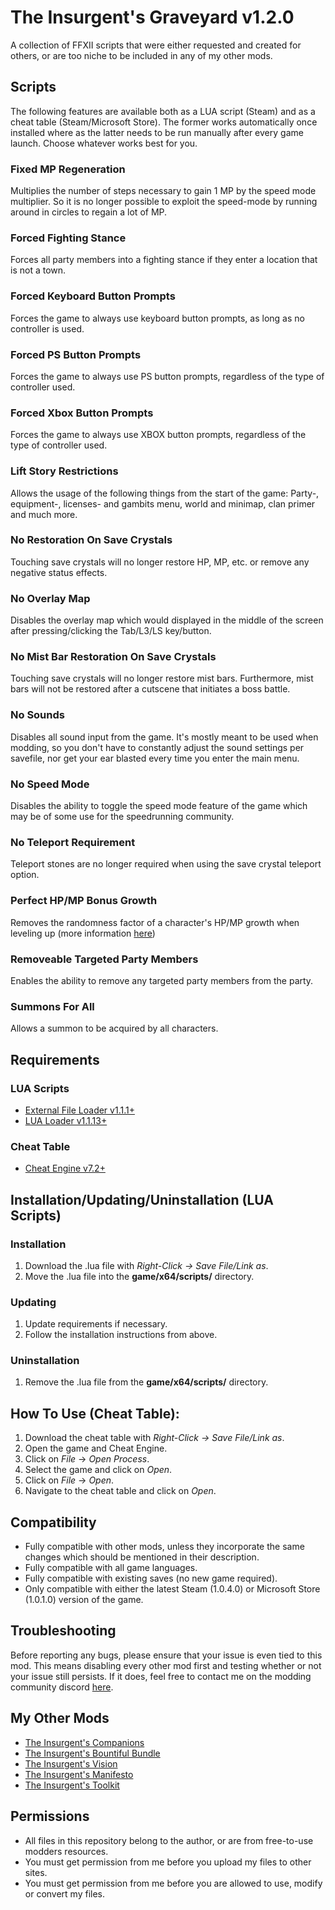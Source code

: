 # The Insurgent's Graveyard v1.2.0
A collection of FFXII scripts that were either requested and created for others, or are too niche to be included in any of my other mods.

## Scripts
The following features are available both as a LUA script (Steam) and as a cheat table (Steam/Microsoft Store). The former works automatically once installed where as the latter needs to be run manually after every game launch. Choose whatever works best for you.

### Fixed MP Regeneration
Multiplies the number of steps necessary to gain 1 MP by the speed mode multiplier. So it is no longer possible to exploit the speed-mode by running around in circles to regain a lot of MP.

### Forced Fighting Stance
Forces all party members into a fighting stance if they enter a location that is not a town.

### Forced Keyboard Button Prompts
Forces the game to always use keyboard button prompts, as long as no controller is used.

### Forced PS Button Prompts
Forces the game to always use PS button prompts, regardless of the type of controller used.

### Forced Xbox Button Prompts
Forces the game to always use XBOX button prompts, regardless of the type of controller used.

### Lift Story Restrictions
Allows the usage of the following things from the start of the game: Party-, equipment-, licenses- and gambits menu, world and minimap, clan primer and much more.

### No Restoration On Save Crystals
Touching save crystals will no longer restore HP, MP, etc. or remove any negative status effects.

### No Overlay Map
Disables the overlay map which would displayed in the middle of the screen after pressing/clicking the Tab/L3/LS key/button.

### No Mist Bar Restoration On Save Crystals
Touching save crystals will no longer restore mist bars. Furthermore, mist bars will not be restored after a cutscene that initiates a boss battle.

### No Sounds
Disables all sound input from the game. It's mostly meant to be used when modding, so you don't have to constantly adjust the sound settings per savefile, nor get your ear blasted every time you enter the main menu.

### No Speed Mode
Disables the ability to toggle the speed mode feature of the game which may be of some use for the speedrunning community.

### No Teleport Requirement
Teleport stones are no longer required when using the save crystal teleport option.

### Perfect HP/MP Bonus Growth
Removes the randomness factor of a character's HP/MP growth when leveling up (more information [here](https://finalfantasy.fandom.com/wiki/Final_Fantasy_XII_stats#cite_ref-ff12_1-1))

### Removeable Targeted Party Members
Enables the ability to remove any targeted party members from the party.

### Summons For All
Allows a summon to be acquired by all characters.

## Requirements

### LUA Scripts
- [External File Loader v1.1.1+](https://www.nexusmods.com/finalfantasy12/mods/170?tab=files)
- [LUA Loader v1.1.13+](https://www.nexusmods.com/finalfantasy12/mods/171?tab=files)

### Cheat Table
- [Cheat Engine v7.2+](https://github.com/cheat-engine/cheat-engine/releases)

## Installation/Updating/Uninstallation (LUA Scripts)

### Installation
1. Download the .lua file with *Right-Click -> Save File/Link as*.
2. Move the .lua file into the **game/x64/scripts/** directory.

### Updating
1. Update requirements if necessary.
2. Follow the installation instructions from above.

### Uninstallation
1. Remove the .lua file from the **game/x64/scripts/** directory.

## How To Use (Cheat Table):
1. Download the cheat table with *Right-Click -> Save File/Link as*.
2. Open the game and Cheat Engine.
3. Click on *File* -> *Open Process*.
4. Select the game and click on *Open*.
5. Click on *File* -> *Open*.
6. Navigate to the cheat table and click on *Open*.

## Compatibility
- Fully compatible with other mods, unless they incorporate the same changes which should be mentioned in their description.
- Fully compatible with all game languages.
- Fully compatible with existing saves (no new game required).
- Only compatible with either the latest Steam (1.0.4.0) or Microsoft Store (1.0.1.0) version of the game.

## Troubleshooting
Before reporting any bugs, please ensure that your issue is even tied to this mod. This means disabling every other mod first and testing whether or not your issue still persists. If it does, feel free to contact me on the modding community discord [here](https://discord.gg/UBrP6ME).

## My Other Mods
- [The Insurgent's Companions](https://www.nexusmods.com/finalfantasy12/mods/217)
- [The Insurgent's Bountiful Bundle](https://www.nexusmods.com/finalfantasy12/mods/185)
- [The Insurgent's Vision](https://www.nexusmods.com/finalfantasy12/mods/220)
- [The Insurgent's Manifesto](https://www.nexusmods.com/finalfantasy12/mods/218)
- [The Insurgent's Toolkit](https://www.nexusmods.com/finalfantasy12/mods/160)

## Permissions
- All files in this repository belong to the author, or are from free-to-use modders resources.
- You must get permission from me before you upload my files to other sites.
- You must get permission from me before you are allowed to use, modify or convert my files.
